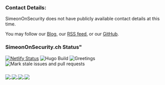 

### Contact Details:

SimeonOnSecurity does not have publicly available contact details at this time.

You may follow our [Blog](https://simeononsecurity.ch/), our [RSS feed](https://simeononsecurity.com/index.xml), or our [GitHub](https://github.com/simeononsecurity).

### SimeonOnSecurity.ch Status"

[![Netlify Status](https://api.netlify.com/api/v1/badges/190394fe-722e-4aa2-bc39-ff81985b2960/deploy-status)](https://app.netlify.com/sites/simeononsecurity/deploys) ![Hugo Build](https://github.com/simeononsecurity/simeononsecurityweb/workflows/hugo/badge.svg) ![Greetings](https://github.com/simeononsecurity/simeononsecurityweb/workflows/Greetings/badge.svg) ![Mark stale issues and pull requests](https://github.com/simeononsecurity/simeononsecurityweb/workflows/Mark%20stale%20issues%20and%20pull%20requests/badge.svg)

###
<a href="https://github.com/simeononsecurity">
  <img align="center" src="https://github-readme-stats.vercel.app/api/top-langs/?username=simeononsecurity&theme=light&hide_langs_below=1" />
</a>
<a href="https://github.com/simeononsecurity">
 <img align="center" src="https://github-readme-stats.vercel.app/api?username=simeononsecurity&&theme=light&show_icons=true&title_color=3399ff&icon_color=000000&text_color=000000&bg_color=ffffff"/>
</a>
<a href="https://github.com/simeononsecurity/W10-Optimize-and-Harden">
  <img align="center" src="https://github-readme-stats.vercel.app/api/pin/?username=simeononsecurity&repo=W10-Optimize-and-Harden&theme=light" />
</a>
<a href="https://github.com/simeononsecurity/Apache-Web-Server-Hardening">
 <img align="center" src="https://github-readme-stats.vercel.app/api/pin/?username=simeononsecurity&repo=Apache-Web-Server-Hardening&theme=light" />
</a>
